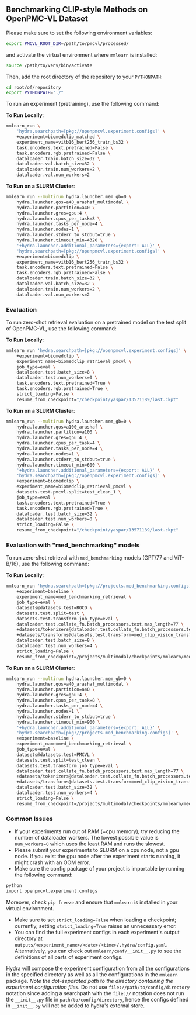 ## Benchmarking CLIP-style Methods on OpenPMC-VL Dataset

Please make sure to set the following environment variables:
```bash
export PMCVL_ROOT_DIR=/path/to/pmcvl/processed/
```
and activate the virtual environment where `mmlearn` is installed:
```bash
source /path/to/venv/bin/activate
```
Then, add the root directory of the repository to your `PYTHONPATH`:
```bash
cd root/of/repository
export PYTHONPATH="./"
```

To run an experiment (pretraining), use the following command:

**To Run Locally**:
```bash
mmlearn_run \
    'hydra.searchpath=[pkg://openpmcvl.experiment.configs]' \
    +experiment=biomedclip_matched \
    experiment_name=vitb16_bert256_train_bs32 \
    task.encoders.text.pretrained=False \
    task.encoders.rgb.pretrained=False \
    dataloader.train.batch_size=32 \
    dataloader.val.batch_size=32 \
    dataloader.train.num_workers=2 \
    dataloader.val.num_workers=2
```

**To Run on a SLURM Cluster**:
```bash
mmlearn_run --multirun hydra.launcher.mem_gb=0 \
    hydra.launcher.qos=a40_arashaf_multimodal \
    hydra.launcher.partition=a40 \
    hydra.launcher.gres=gpu:4 \
    hydra.launcher.cpus_per_task=8 \
    hydra.launcher.tasks_per_node=4 \
    hydra.launcher.nodes=1 \
    hydra.launcher.stderr_to_stdout=true \
    hydra.launcher.timeout_min=4320 \
    '+hydra.launcher.additional_parameters={export: ALL}' \
    'hydra.searchpath=[pkg://openpmcvl.experiment.configs]' \
    +experiment=biomedclip \
    experiment_name=vitb16_bert256_train_bs32 \
    task.encoders.text.pretrained=False \
    task.encoders.rgb.pretrained=False \
    dataloader.train.batch_size=32 \
    dataloader.val.batch_size=32 \
    dataloader.train.num_workers=2 \
    dataloader.val.num_workers=2
```

### Evaluation

To run zero-shot retrieval evaluation on a pretrained model on the test split of OpenPMC-VL, use the following command:

**To Run Locally**:
```bash
mmlearn_run 'hydra.searchpath=[pkg://openpmcvl.experiment.configs]' \
    +experiment=biomedclip \
    experiment_name=biomedclip_retrieval_pmcvl \
    job_type=eval \
    dataloader.test.batch_size=8 \
    dataloader.test.num_workers=0 \
    task.encoders.text.pretrained=True \
    task.encoders.rgb.pretrained=True \
    strict_loading=False \
    resume_from_checkpoint="/checkpoint/yaspar/13571189/last.ckpt"
```

**To Run on a SLURM Cluster**:
```bash
mmlearn_run --multirun hydra.launcher.mem_gb=0 \
    hydra.launcher.qos=a100_arashaf \
    hydra.launcher.partition=a100 \
    hydra.launcher.gres=gpu:4 \
    hydra.launcher.cpus_per_task=4 \
    hydra.launcher.tasks_per_node=4 \
    hydra.launcher.nodes=1 \
    hydra.launcher.stderr_to_stdout=true \
    hydra.launcher.timeout_min=600 \
    '+hydra.launcher.additional_parameters={export: ALL}' \
    'hydra.searchpath=[pkg://openpmcvl.experiment.configs]' \
    +experiment=biomedclip \
    experiment_name=biomedclip_retrieval_pmcvl \
    datasets.test.pmcvl.split=test_clean_1 \
    job_type=eval \
    task.encoders.text.pretrained=True \
    task.encoders.rgb.pretrained=True \
    dataloader.test.batch_size=32 \
    dataloader.test.num_workers=0 \
    strict_loading=False \
    resume_from_checkpoint="/checkpoint/yaspar/13571189/last.ckpt"
```

### Evaluation with "med_benchmarking" models

To run zero-shot retrieval with `med_benchmarking` models (GPT/77 and ViT-B/16), use the following command:

**To Run Locally**:
```bash
mmlearn_run 'hydra.searchpath=[pkg://projects.med_benchmarking.configs]' \
    +experiment=baseline \
    experiment_name=med_benchmarking_retrieval \
    job_type=eval \
    datasets@datasets.test=ROCO \
    datasets.test.split=test \
    datasets.test.transform.job_type=eval \
    dataloader.test.collate_fn.batch_processors.text.max_length=77 \
    +datasets/tokenizers@dataloader.test.collate_fn.batch_processors.text=BiomedCLIPTokenizer \
    +datasets/transforms@datasets.test.transform=med_clip_vision_transform \
    dataloader.test.batch_size=8 \
    dataloader.test.num_workers=4 \
    strict_loading=False \
    resume_from_checkpoint=/projects/multimodal/checkpoints/mmlearn/med_benchmarking/vit_base_patch16_224_ep11.ckpt
```

**To Run on a SLURM Cluster**:
```bash
mmlearn_run --multirun hydra.launcher.mem_gb=0 \
    hydra.launcher.qos=a40_arashaf_multimodal \
    hydra.launcher.partition=a40 \
    hydra.launcher.gres=gpu:4 \
    hydra.launcher.cpus_per_task=8 \
    hydra.launcher.tasks_per_node=4 \
    hydra.launcher.nodes=1 \
    hydra.launcher.stderr_to_stdout=true \
    hydra.launcher.timeout_min=900 \
    '+hydra.launcher.additional_parameters={export: ALL}' \
    'hydra.searchpath=[pkg://projects.med_benchmarking.configs]' \
    +experiment=baseline \
    experiment_name=med_benchmarking_retrieval \
    job_type=eval \
    datasets@datasets.test=PMCVL \
    datasets.test.split=test_clean \
    datasets.test.transform.job_type=eval \
    dataloader.test.collate_fn.batch_processors.text.max_length=77 \
    +datasets/tokenizers@dataloader.test.collate_fn.batch_processors.text=BiomedCLIPTokenizer \
    +datasets/transforms@datasets.test.transform=med_clip_vision_transform \
    dataloader.test.batch_size=32 \
    dataloader.test.num_workers=4 \
    strict_loading=False \
    resume_from_checkpoint=/projects/multimodal/checkpoints/mmlearn/med_benchmarking/vit_base_patch16_224_ep11.ckpt
```

### Common Issues
* If your experiments run out of RAM (=cpu memory), try reducing the number of dataloader workers. The lowest possible value is `num_workers=0` which uses the least RAM and runs the slowest.
* Please submit your experiments to SLURM on a cpu node, not a gpu node. If you exist the gpu node after the experiment starts running, it might crash with an OOM error.
* Make sure the config package of your project is importable by running the following command:
```bash
python
import openpmcvl.experiment.configs
```
Moreover, check `pip freeze` and ensure that `mmlearn` is installed in your virtual environment.
* Make sure to set `strict_loading=False` when loading a checkpoint; currently, setting `strict_loading=True` raises an unnecessary error.
* You can find the full experiment configs in each experiment's output directory at `outputs/<experiment_name>/<date>/<time>/.hydra/config.yaml`. Alternatively, you can check out `mmlearn/conf/__init__.py` to see the definitions of all parts of experiment configs.

Hydra will compose the experiment configuration from all the configurations in the specified directory as well as all the
configurations in the `mmlearn` package. *Note the dot-separated path to the directory containing the experiment configuration
files.* Do not use `file://path/to/config/directory` notation since adding a searchpath with the `file://` notation does not run
the `__init__.py` file in `path/to/config/directory`, hence the configs defined in `__init__.py` will not be added to hydra's
external store.
